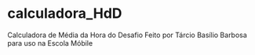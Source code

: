 # calculadora_HdD
Calculadora de Média da Hora do Desafio
Feito por Tárcio Basílio Barbosa para uso na Escola Móbile
